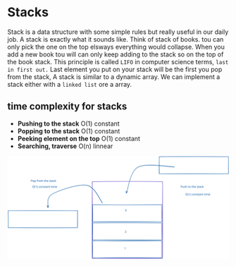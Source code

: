 # Stacks

Stack is a data structure with some simple rules but really useful in our daily job. A stack is exactly what it sounds like.
Think of stack of books. tou can only pick the one on the top elsways everything would collapse.
When you add a new book tou will can only keep adding to the stack so on the top of the book stack.
This principle is called `LIFO` in computer science terms, `last in first out.`
Last element you put on your stack will be the first you pop from the stack,
A stack is similar to a dynamic array. We can implement a stack either with a `linked list` ore a array.

## time complexity for stacks

- **Pushing to the stack** O(1) constant
- **Popping to the stack** O(1) constant
- **Peeking element on the top** O(1) constant
- **Searching, traverse** O(n) linnear

<img src="./stack.svg" />
